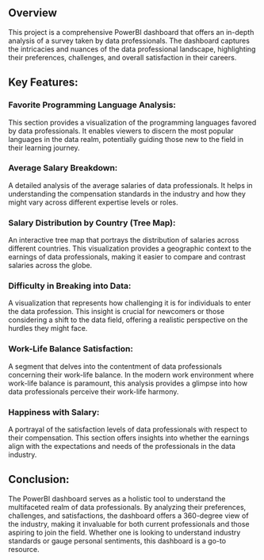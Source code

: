 ## Overview
This project is a comprehensive PowerBI dashboard that offers an in-depth analysis of a survey taken by data professionals. The dashboard captures the intricacies and nuances of the data professional landscape, highlighting their preferences, challenges, and overall satisfaction in their careers.

## Key Features:
### Favorite Programming Language Analysis:
This section provides a visualization of the programming languages favored by data professionals.
It enables viewers to discern the most popular languages in the data realm, potentially guiding those new to the field in their learning journey.

### Average Salary Breakdown:
A detailed analysis of the average salaries of data professionals.
It helps in understanding the compensation standards in the industry and how they might vary across different expertise levels or roles.

### Salary Distribution by Country (Tree Map):
An interactive tree map that portrays the distribution of salaries across different countries.
This visualization provides a geographic context to the earnings of data professionals, making it easier to compare and contrast salaries across the globe.

### Difficulty in Breaking into Data:
A visualization that represents how challenging it is for individuals to enter the data profession.
This insight is crucial for newcomers or those considering a shift to the data field, offering a realistic perspective on the hurdles they might face.

### Work-Life Balance Satisfaction:
A segment that delves into the contentment of data professionals concerning their work-life balance.
In the modern work environment where work-life balance is paramount, this analysis provides a glimpse into how data professionals perceive their work-life harmony.

### Happiness with Salary:
A portrayal of the satisfaction levels of data professionals with respect to their compensation.
This section offers insights into whether the earnings align with the expectations and needs of the professionals in the data industry.

## Conclusion:
The PowerBI dashboard serves as a holistic tool to understand the multifaceted realm of data professionals. By analyzing their preferences, challenges, and satisfactions, the dashboard offers a 360-degree view of the industry, making it invaluable for both current professionals and those aspiring to join the field. Whether one is looking to understand industry standards or gauge personal sentiments, this dashboard is a go-to resource.
